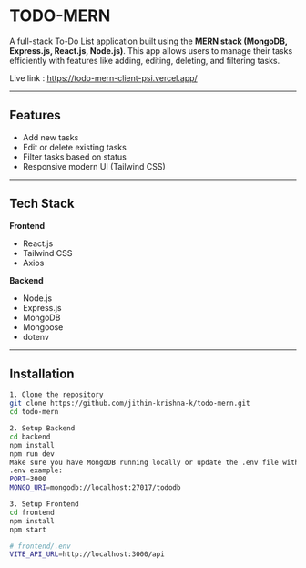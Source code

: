 # TODO-MERN

A full-stack To-Do List application built using the **MERN stack (MongoDB, Express.js, React.js, Node.js)**. This app allows users to manage their tasks efficiently with features like adding, editing, deleting, and filtering tasks.

Live link : https://todo-mern-client-psi.vercel.app/

---

## Features

- Add new tasks
- Edit or delete existing tasks
- Filter tasks based on status
- Responsive modern UI (Tailwind CSS)

---

## Tech Stack

**Frontend**  
- React.js  
- Tailwind CSS  
- Axios

**Backend**  
- Node.js  
- Express.js  
- MongoDB  
- Mongoose  
- dotenv

---

## Installation

```bash
1. Clone the repository
git clone https://github.com/jithin-krishna-k/todo-mern.git
cd todo-mern

```
```bash
2. Setup Backend
cd backend
npm install
npm run dev
Make sure you have MongoDB running locally or update the .env file with your MongoDB URI.
.env example:
PORT=3000
MONGO_URI=mongodb://localhost:27017/tododb
```
```bash
3. Setup Frontend
cd frontend
npm install
npm start

# frontend/.env
VITE_API_URL=http://localhost:3000/api

```
